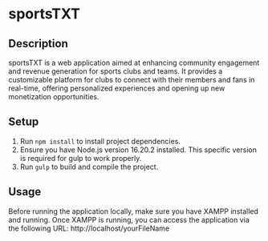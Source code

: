# sportsTXT

## Description
sportsTXT is a web application aimed at enhancing community engagement and revenue generation for sports clubs and teams. It provides a customizable platform for clubs to connect with their members and fans in real-time, offering personalized experiences and opening up new monetization opportunities.

## Setup
1. Run `npm install` to install project dependencies.
2. Ensure you have Node.js version 16.20.2 installed. This specific version is required for gulp to work properly.
3. Run `gulp` to build and compile the project.

## Usage
Before running the application locally, make sure you have XAMPP installed and running. Once XAMPP is running, you can access the application via the following URL:
http://localhost/yourFileName
